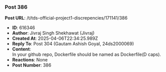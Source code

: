 ### Post 386
**Post URL**: /t/tds-official-project1-discrepencies/171141/386
- **ID**: 616346
- **Author**: Jivraj Singh Shekhawat (Jivraj)
- **Created At**: 2025-04-06T22:34:25.989Z
- **Reply To**: Post 304 (Gautam Ashish Goyal, 24ds2000069)
- **Content**:  
  In your github repo, Dockerfile should be named as Dockerfile(D caps).
- **Reactions**: None
- **Post Number**: 386

